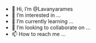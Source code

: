 - 👋 Hi, I’m @Lavanyarames
- 👀 I’m interested in ...
- 🌱 I’m currently learning ...
- 💞️ I’m looking to collaborate on ...
- 📫 How to reach me ...

<!---
Lavanyarames/Lavanyarames is a ✨ special ✨ repository because its `README.md` (this file) appears on your GitHub profile.
You can click the Preview link to take a look at your changes.
--->

